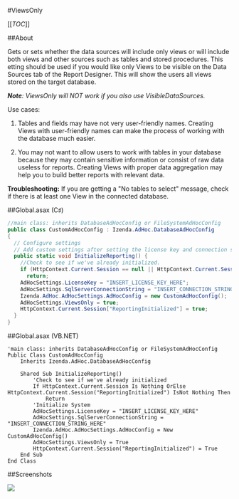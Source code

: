 #ViewsOnly

[[_TOC_]]

##About

Gets or sets whether the data sources will include only views or will include both views and other sources such as tables and stored procedures. This etting should be used if you would like only Views to be visible on the Data Sources tab of the Report Designer. This will show the users all views stored on the target database.

_**Note**: ViewsOnly will NOT work if you also use VisibleDataSources._

Use cases: 

1) Tables and fields may have not very user-friendly names. Creating Views with user-friendly names can make the process of working with the database much easier. 

2) You may not want to allow users to work with tables in your database because they may contain sensitive information or consist of raw data useless for reports. Creating Views with proper data aggregation may help you to build better reports with relevant data. 

**Troubleshooting:**
If you are getting a "No tables to select" message, check if there is at least one View in the connected database.

##Global.asax (C♯)

```csharp
//main class: inherits DatabaseAdHocConfig or FileSystemAdHocConfig
public class CustomAdHocConfig : Izenda.AdHoc.DatabaseAdHocConfig
{
  // Configure settings
  // Add custom settings after setting the license key and connection string by overriding the ConfigureSettings() method
  public static void InitializeReporting() {
    //Check to see if we've already initialized.
    if (HttpContext.Current.Session == null || HttpContext.Current.Session["ReportingInitialized"] != null)
      return;
    AdHocSettings.LicenseKey = "INSERT_LICENSE_KEY_HERE";
    AdHocSettings.SqlServerConnectionString = "INSERT_CONNECTION_STRING_HERE";
    Izenda.AdHoc.AdHocSettings.AdHocConfig = new CustomAdHocConfig();
    AdHocSettings.ViewsOnly = true;
    HttpContext.Current.Session["ReportingInitialized"] = true;
  }
}
```

##Global.asax (VB.NET)
```visualbasic
'main class: inherits DatabaseAdHocConfig or FileSystemAdHocConfig
Public Class CustomAdHocConfig
    Inherits Izenda.AdHoc.DatabaseAdHocConfig

    Shared Sub InitializeReporting()
        'Check to see if we've already initialized
        If HttpContext.Current.Session Is Nothing OrElse HttpContext.Current.Session("ReportingInitialized") IsNot Nothing Then
            Return
        'Initialize System
        AdHocSettings.LicenseKey = "INSERT_LICENSE_KEY_HERE"
        AdHocSettings.SqlServerConnectionString = "INSERT_CONNECTION_STRING_HERE"
        Izenda.AdHoc.AdHocSettings.AdHocConfig = New CustomAdHocConfig()
        AdHocSettings.ViewsOnly = True
        HttpContext.Current.Session("ReportingInitialized") = True
    End Sub
End Class
```

##Screenshots

![](http://www.izenda.com/Site/Images/Screenshots/ViewsOnlyDS.png)